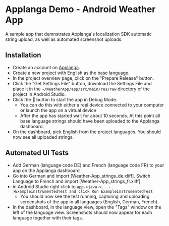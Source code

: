 # Applanga Demo - Android Weather App

A sample app that demnstrates Applanga's localization SDK automatic string upload, as well as automated screenshot uploads.

## Installation

 * Create an account on [Applanga](https://dashboard.applanga.com/#!/login).
 * Create a new project with English as the base language.
 * In the project overview page, click on the "Prepare Release" button. 
 * Click the "Get Settings File" button, download the Settings File and place it in the ```~/WeatherApp/app/src/main/res/raw``` directory of the project in Android Studio.
 * Click the 🐞 button to start the app in Debug Mode.
   * You can do this with either a real device connected to your computer or launch the app on a virtual device
   * After the app has started wait for about 10 seconds. At this point all base language strings should have been uploaded to the Applanga dashboard.
 * On the dashboard, pick English from the project languages. You should now see all uploaded strings.

## Automated UI Tests

 * Add German (language code DE) and French (language code FR) to your app on the Applanga dashboard
 * Go into German and import [Weather-App_strings_de.xliff]. Switch Language to French and import [Weather-App_strings_fr.xliff].
 * in Android Studio right click to ```app->java->...->ExampleInstrumentedTest and click Run ExampleInstrumentedTest```
    * You should now see the test running, capturing and uploading screenshots of the app in all languages (English, German, French).
 * In the dashboard, in the language view, open the "Tags" window on the left of the language view. Screenshots should now appear for each language together with their tags.